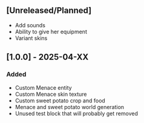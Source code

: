 ## [Unreleased/Planned]
- Add sounds
- Ability to give her equipment
- Variant skins

## [1.0.0] - 2025-04-XX

### Added
- Custom Menace entity
- Custom Menace skin texture
- Custom sweet potato crop and food
- Menace and sweet potato world generation
- Unused test block that will probably get removed